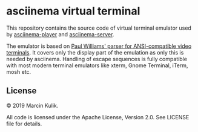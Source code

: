 # asciinema virtual terminal

This repository contains the source code of virtual terminal emulator used
by [asciinema-player](https://github.com/asciinema/asciinema-player) and
[asciinema-server](https://github.com/asciinema/asciinema-server).

The emulator is based on
[Paul Williams' parser for ANSI-compatible video terminals](https://www.vt100.net/emu/dec_ansi_parser).
It covers only the display part of the emulation as only this is needed
by asciinema. Handling of escape sequences is fully compatible
with most modern terminal emulators like xterm, Gnome Terminal, iTerm, mosh etc.

## License

© 2019 Marcin Kulik.

All code is licensed under the Apache License, Version 2.0. See LICENSE file for details.
